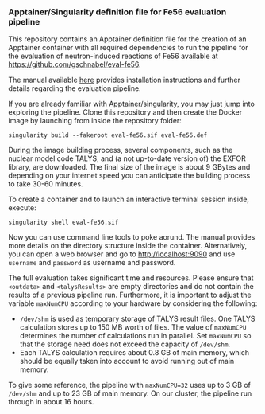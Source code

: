### Apptainer/Singularity definition file for Fe56 evaluation pipeline

This repository contains an Apptainer definition file for the
creation of an Apptainer container with all required
dependencies to run the pipeline for the
evaluation of neutron-induced reactions of
Fe56 available at
<https://github.com/gschnabel/eval-fe56>.

The manual available [here](https://github.com/gschnabel/eval-fe56-docker/raw/master/manual/build/manual.pdf)
provides installation instructions and further details
regarding the evaluation pipeline.

If you are already familiar with Apptainer/singularity, you may just jump into exploring the pipeline.
Clone this repository and then create the Docker image by launching from inside the repository folder:
```
singularity build --fakeroot eval-fe56.sif eval-fe56.def
```
During the image building process, several components, such as the nuclear model code TALYS,
and (a not up-to-date version of) the EXFOR library, are downloaded.
The final size of the image is about 9 GBytes and depending on your internet speed
you can anticipate the building process to take 30-60 minutes.


To create a container and to launch an interactive terminal session inside, execute:
```
singularity shell eval-fe56.sif
```

Now you can use command line tools to poke aorund.
The manual provides more details on the directory structure inside the container.
Alternatively, you can open a web browser and go to <http://localhost:9090>
and use `username` and `password` as username and password.


The full evaluation takes significant time and resources.  Please ensure that `<outdata>` and
`<talysResults>` are empty directories and do not contain the results of
a previous pipeline run. Furthermore, it is important to adjust the variable
`maxNumCPU` according to your hardware by considering the following:

- `/dev/shm` is used as temporary storage of TALYS result files. One TALYS
  calculation stores up to 150 MB worth of files. The value of `maxNumCPU`
  determines the number of calculations run in parallel. Set `maxNumCPU` so
  that the storage need does not exceed the capacity of `/dev/shm`.
- Each TALYS calculation requires about 0.8 GB of main memory, which should
  be equally taken into account to avoid running out of main memory.

To give some reference, the pipeline with `maxNumCPU=32` uses up to 3 GB
of `/dev/shm` and up to 23 GB of main memory. On our cluster, the pipeline
run through in about 16 hours.

